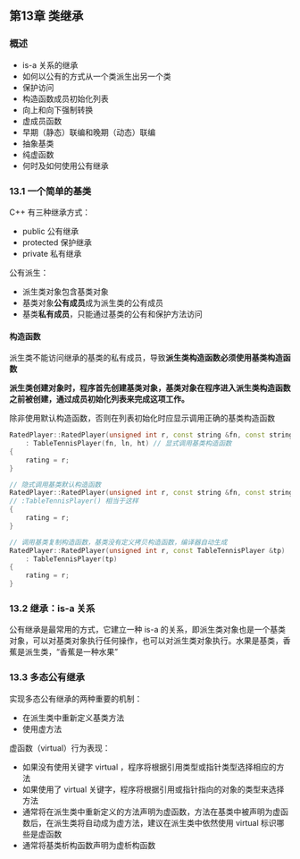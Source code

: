 ## 第13章 类继承

### 概述
- is-a 关系的继承
- 如何以公有的方式从一个类派生出另一个类
- 保护访问
- 构造函数成员初始化列表
- 向上和向下强制转换
- 虚成员函数
- 早期（静态）联编和晚期（动态）联编
- 抽象基类
- 纯虚函数
- 何时及如何使用公有继承

### 13.1 一个简单的基类

C++ 有三种继承方式：
- public 公有继承
- protected 保护继承
- private 私有继承

公有派生：
- 派生类对象包含基类对象
- 基类对象**公有成员**成为派生类的公有成员
- 基类**私有成员**，只能通过基类的公有和保护方法访问

#### 构造函数

派生类不能访问继承的基类的私有成员，导致**派生类构造函数必须使用基类构造函数**

**派生类创建对象时，程序首先创建基类对象，基类对象在程序进入派生类构造函数之前被创建，通过成员初始化列表来完成这项工作。**

除非使用默认构造函数，否则在列表初始化时应显示调用正确的基类构造函数

```c++
RatedPlayer::RatedPlayer(unsigned int r, const string &fn, const string &ln, bool ht)
    : TableTennisPlayer(fn, ln, ht) // 显式调用基类构造函数
{
    rating = r;
}

// 隐式调用基类默认构造函数
RatedPlayer::RatedPlayer(unsigned int r, const string &fn, const string &ln, bool ht) 
// :TableTennisPlayer() 相当于这样
{
    rating = r;
}

// 调用基类复制构造函数，基类没有定义拷贝构造函数，编译器自动生成
RatedPlayer::RatedPlayer(unsigned int r, const TableTennisPlayer &tp)
    : TableTennisPlayer(tp)
{
    rating = r;
}
```

### 13.2 继承：is-a 关系

公有继承是最常用的方式，它建立一种 is-a 的关系，即派生类对象也是一个基类对象，可以对基类对象执行任何操作，也可以对派生类对象执行。水果是基类，香蕉是派生类，“香蕉是一种水果”

### 13.3 多态公有继承

实现多态公有继承的两种重要的机制：
- 在派生类中重新定义基类方法
- 使用虚方法

虚函数（virtual）行为表现：
- 如果没有使用关键字 virtual ，程序将根据引用类型或指针类型选择相应的方法
- 如果使用了 virtual 关键字，程序将根据引用或指针指向的对象的类型来选择方法
- 通常将在派生类中重新定义的方法声明为虚函数，方法在基类中被声明为虚函数后，在派生类将自动成为虚方法，建议在派生类中依然使用 virtual 标识哪些是虚函数
- 通常将基类析构函数声明为虚析构函数

